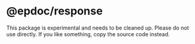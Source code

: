 # @epdoc/response

This package is experimental and needs to be cleaned up. Please do not use
directly. If you like something, copy the source code instead.